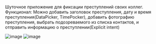 Шуточное приложение для фиксации преступлений своих коллег. Функционал: Можно добавить заголовок преступления, дату и время преступления(DataPicker, TimePocker), добавить фотографию преступления, выбрать подозреваемого из списка контактов, и отправить информацию о преступлении(Explicit intent)




![image](https://user-images.githubusercontent.com/70865564/134774071-e31c5c1d-2058-45fa-a22a-95c5cd244987.png)
![image](https://user-images.githubusercontent.com/70865564/134774085-9e664c00-1d8e-460b-8226-752d21452c9d.png)
